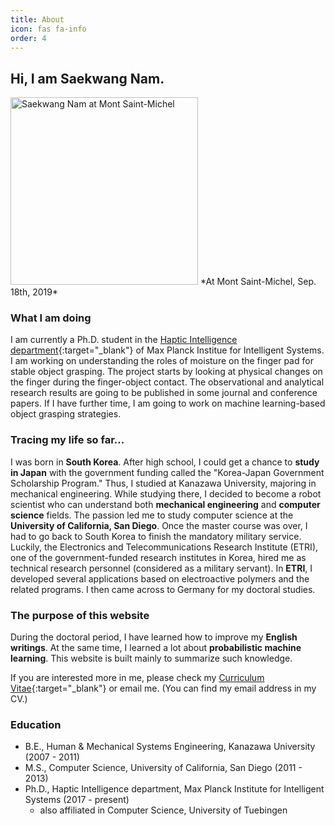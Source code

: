 ```yaml
---
title: About
icon: fas fa-info
order: 4
---
```


## Hi, I am Saekwang Nam.
<img src="https://s-nam.github.io/assets/img/posts/Mont_Saint_Michel_20190918.jpeg"  alt="Saekwang Nam at Mont Saint-Michel" width="300"/>
*At Mont Saint-Michel, Sep. 18th, 2019*

### What I am doing
I am currently a Ph.D. student in the [Haptic Intelligence department](https://hi.is.mpg.de){:target="_blank"} of Max Planck Institue for Intelligent Systems. I am working on understanding the roles of moisture on the finger pad for stable object grasping. The project starts by looking at physical changes on the finger during the finger-object contact. The observational and analytical research results are going to be published in some journal and conference papers. If I have further time, I am going to work on machine learning-based object grasping strategies.

### Tracing my life so far...
I was born in **South Korea**. After high school, I could get a chance to **study in Japan** with the government funding called the "Korea-Japan Government Scholarship Program." Thus, I studied at Kanazawa University, majoring in mechanical engineering. While studying there, I decided to become a robot scientist who can understand both **mechanical engineering** and **computer science** fields. The passion led me to study computer science at the **University of California, San Diego**. Once the master course was over, I had to go back to South Korea to finish the mandatory military service. Luckily, the Electronics and Telecommunications Research Institute (ETRI), one of the government-funded research institutes in Korea, hired me as technical research personnel (considered as a military servant). In **ETRI**, I developed several applications based on electroactive polymers and the related programs. I then came across to Germany for my doctoral studies.

### The purpose of this website
During the doctoral period, I have learned how to improve my **English writings**. At the same time, I learned a lot about **probabilistic machine learning**. This website is built mainly to summarize such knowledge.

If you are interested more in me, please check my [Curriculum Vitae](https://drive.google.com/file/d/1T2HGFkbEMj-8mrKEbD-Sb4E1lfdt05K-/view?usp=sharing){:target="_blank"} or email me. (You can find my email address in my CV.)

### Education
- B.E., Human & Mechanical Systems Engineering, Kanazawa University (2007 - 2011)
- M.S., Computer Science, University of California, San Diego (2011 - 2013)
- Ph.D., Haptic Intelligence department, Max Planck Institute for Intelligent Systems (2017 - present)
    - also affiliated in Computer Science, University of Tuebingen